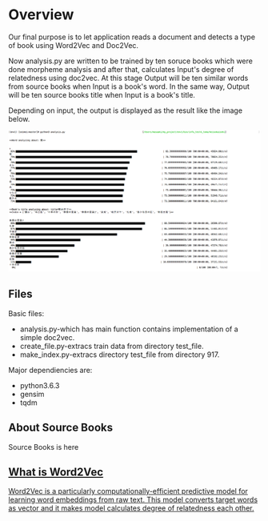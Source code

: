<html>
<body>
  <h1>Overview</h1>
  Our final purpose is to let application reads a document and detects a type of book using Word2Vec and Doc2Vec.
<p> Now analysis.py are written to be trained by ten soruce books which were done morpheme analysis and after that, calculates Input's degree of relatedness using doc2vec. At this stage Output will be ten similar words from source books when Input is a book's word. In the same way, Output will be ten source books title when Input is a book's title.</p>

  Depending on input, the output is displayed as the result like the image below. 
  <div>
<img alt="er" src="https://github.com/Eljefemasao/Natural-Language-Analysis/blob/image/image/graph1.png")
     </div>
  <h2>Files</h2>

  Basic files:  
  <ul>
    <li>analysis.py-which has main function contains implementation of a simple doc2vec.</li>
    <li>create_file.py-extracs train data from directory test_file.</li>
    <li>make_index.py-extracs directory test_file from directory 917.</li>
  </ul>
  
  Major dependiencies are:
  
  <ul>
    <li>python3.6.3</li>
    <li>gensim</li>
    <li>tqdm</li>
  </ul>
  <h2>About Source Books</h2>
  Source Books is here <a href="http://yozora.main.jp/9/ndc91.html">

  <h2>What is Word2Vec</h2>
  Word2Vec is a particularly computationally-efficient predictive model for learning word embeddings from raw text. This model converts target words as vector and it makes model calculates degree of relatedness each other.
</body>
</html>
